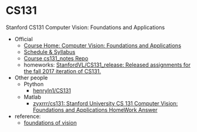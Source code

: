 # CS131
Stanford CS131 Computer Vision: Foundations and Applications

- Official 
    - [Course Home: Computer Vision: Foundations and Applications](http://vision.stanford.edu/teaching/cs131_fall1718/)
    - [Schedule & Syllabus](http://vision.stanford.edu/teaching/cs131_fall1718/syllabus.html)
    - [Course cs131_notes Repo](https://github.com/StanfordVL/cs131_notes)
    - homeworks: [StanfordVL/CS131_release: Released assignments for the fall 2017 iteration of CS131.](https://github.com/StanfordVL/CS131_release)
- Other people
    - Ptython
        - [henryln1/CS131](https://github.com/henryln1/CS131)
    - Matlab
        - [zyxrrr/cs131: Stanford University CS 131 Computer Vision: Foundations and Applications HomeWork Answer](https://github.com/zyxrrr/cs131)
- reference:
    - [foundations of vision](https://foundationsofvision.stanford.edu/preface/)
